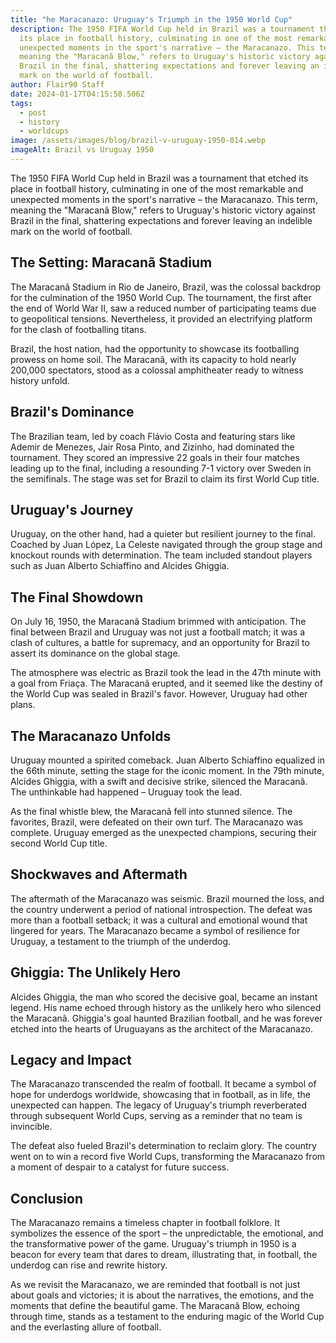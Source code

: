 ```yaml
---
title: "he Maracanazo: Uruguay's Triumph in the 1950 World Cup"
description: The 1950 FIFA World Cup held in Brazil was a tournament that etched
  its place in football history, culminating in one of the most remarkable and
  unexpected moments in the sport's narrative – the Maracanazo. This term,
  meaning the "Maracanã Blow," refers to Uruguay's historic victory against
  Brazil in the final, shattering expectations and forever leaving an indelible
  mark on the world of football.
author: Flair90 Staff
date: 2024-01-17T04:15:58.506Z
tags:
  - post
  - history
  - worldcups
image: /assets/images/blog/brazil-v-uruguay-1950-014.webp
imageAlt: Brazil vs Uruguay 1950
---
```

The 1950 FIFA World Cup held in Brazil was a tournament that etched its place in football history, culminating in one of the most remarkable and unexpected moments in the sport's narrative – the Maracanazo. This term, meaning the "Maracanã Blow," refers to Uruguay's historic victory against Brazil in the final, shattering expectations and forever leaving an indelible mark on the world of football.

## The Setting: Maracanã Stadium

The Maracanã Stadium in Rio de Janeiro, Brazil, was the colossal backdrop for the culmination of the 1950 World Cup. The tournament, the first after the end of World War II, saw a reduced number of participating teams due to geopolitical tensions. Nevertheless, it provided an electrifying platform for the clash of footballing titans.

Brazil, the host nation, had the opportunity to showcase its footballing prowess on home soil. The Maracanã, with its capacity to hold nearly 200,000 spectators, stood as a colossal amphitheater ready to witness history unfold.

## Brazil's Dominance

The Brazilian team, led by coach Flávio Costa and featuring stars like Ademir de Menezes, Jair Rosa Pinto, and Zizinho, had dominated the tournament. They scored an impressive 22 goals in their four matches leading up to the final, including a resounding 7-1 victory over Sweden in the semifinals. The stage was set for Brazil to claim its first World Cup title.

## Uruguay's Journey

Uruguay, on the other hand, had a quieter but resilient journey to the final. Coached by Juan López, La Celeste navigated through the group stage and knockout rounds with determination. The team included standout players such as Juan Alberto Schiaffino and Alcides Ghiggia.

## The Final Showdown

On July 16, 1950, the Maracanã Stadium brimmed with anticipation. The final between Brazil and Uruguay was not just a football match; it was a clash of cultures, a battle for supremacy, and an opportunity for Brazil to assert its dominance on the global stage.

The atmosphere was electric as Brazil took the lead in the 47th minute with a goal from Friaça. The Maracanã erupted, and it seemed like the destiny of the World Cup was sealed in Brazil's favor. However, Uruguay had other plans.

## The Maracanazo Unfolds

Uruguay mounted a spirited comeback. Juan Alberto Schiaffino equalized in the 66th minute, setting the stage for the iconic moment. In the 79th minute, Alcides Ghiggia, with a swift and decisive strike, silenced the Maracanã. The unthinkable had happened – Uruguay took the lead.

As the final whistle blew, the Maracanã fell into stunned silence. The favorites, Brazil, were defeated on their own turf. The Maracanazo was complete. Uruguay emerged as the unexpected champions, securing their second World Cup title.

## Shockwaves and Aftermath

The aftermath of the Maracanazo was seismic. Brazil mourned the loss, and the country underwent a period of national introspection. The defeat was more than a football setback; it was a cultural and emotional wound that lingered for years. The Maracanazo became a symbol of resilience for Uruguay, a testament to the triumph of the underdog.

## Ghiggia: The Unlikely Hero

Alcides Ghiggia, the man who scored the decisive goal, became an instant legend. His name echoed through history as the unlikely hero who silenced the Maracanã. Ghiggia's goal haunted Brazilian football, and he was forever etched into the hearts of Uruguayans as the architect of the Maracanazo.

## Legacy and Impact

The Maracanazo transcended the realm of football. It became a symbol of hope for underdogs worldwide, showcasing that in football, as in life, the unexpected can happen. The legacy of Uruguay's triumph reverberated through subsequent World Cups, serving as a reminder that no team is invincible.

The defeat also fueled Brazil's determination to reclaim glory. The country went on to win a record five World Cups, transforming the Maracanazo from a moment of despair to a catalyst for future success.

## Conclusion

The Maracanazo remains a timeless chapter in football folklore. It symbolizes the essence of the sport – the unpredictable, the emotional, and the transformative power of the game. Uruguay's triumph in 1950 is a beacon for every team that dares to dream, illustrating that, in football, the underdog can rise and rewrite history.

As we revisit the Maracanazo, we are reminded that football is not just about goals and victories; it is about the narratives, the emotions, and the moments that define the beautiful game. The Maracanã Blow, echoing through time, stands as a testament to the enduring magic of the World Cup and the everlasting allure of football.